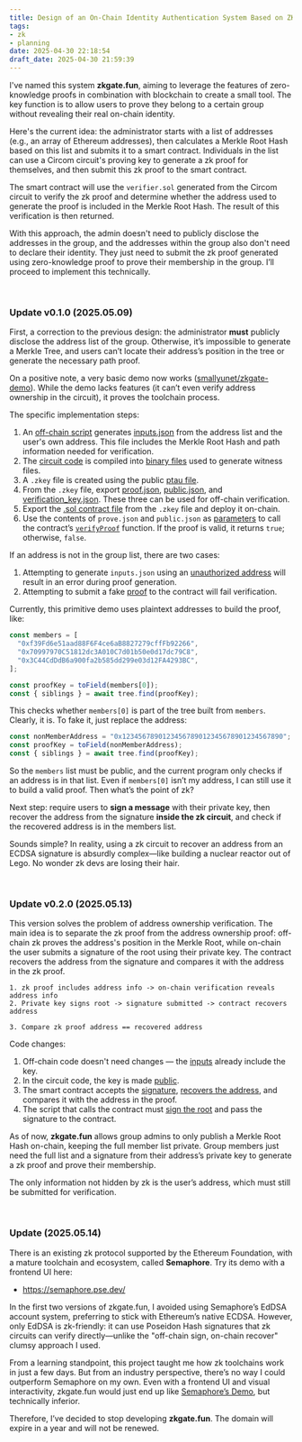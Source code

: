 ```yaml
---
title: Design of an On-Chain Identity Authentication System Based on ZK and Smart Contracts
tags: 
- zk
- planning
date: 2025-04-30 22:18:54
draft_date: 2025-04-30 21:59:39
---
```


I've named this system **zkgate.fun**, aiming to leverage the features of zero-knowledge proofs in combination with blockchain to create a small tool. The key function is to allow users to prove they belong to a certain group without revealing their real on-chain identity.

Here's the current idea: the administrator starts with a list of addresses (e.g., an array of Ethereum addresses), then calculates a Merkle Root Hash based on this list and submits it to a smart contract. Individuals in the list can use a Circom circuit's proving key to generate a zk proof for themselves, and then submit this zk proof to the smart contract.

The smart contract will use the `verifier.sol` generated from the Circom circuit to verify the zk proof and determine whether the address used to generate the proof is included in the Merkle Root Hash. The result of this verification is then returned.

With this approach, the admin doesn't need to publicly disclose the addresses in the group, and the addresses within the group also don't need to declare their identity. They just need to submit the zk proof generated using zero-knowledge proof to prove their membership in the group. I’ll proceed to implement this technically.

<br>

### Update v0.1.0 (2025.05.09)

First, a correction to the previous design: the administrator **must** publicly disclose the address list of the group. Otherwise, it’s impossible to generate a Merkle Tree, and users can’t locate their address’s position in the tree or generate the necessary path proof.

On a positive note, a very basic demo now works ([smallyunet/zkgate-demo](https://github.com/smallyunet/zkgate-demo)). While the demo lacks features (it can’t even verify address ownership in the circuit), it proves the toolchain process.

The specific implementation steps:

1. An [off-chain script](https://github.com/smallyunet/zkgate-demo/blob/v0.1.0/offchain/smt.js) generates [inputs.json](https://github.com/smallyunet/zkgate-demo/blob/v0.1.0/offchain/inputs.json) from the address list and the user's own address. This file includes the Merkle Root Hash and path information needed for verification.
2. The [circuit code](https://github.com/smallyunet/zkgate-demo/blob/v0.1.0/circuits/merkleSmtProof.circom) is compiled into [binary files](https://github.com/smallyunet/zkgate-demo/tree/main/circuits/build) used to generate witness files.
3. A `.zkey` file is created using the public [ptau file](https://github.com/smallyunet/zkgate-demo/blob/v0.1.0/circuits/run.sh#L17-L28).
4. From the `.zkey` file, export [proof.json](https://github.com/smallyunet/zkgate-demo/blob/v0.1.0/circuits/proof.json), [public.json](https://github.com/smallyunet/zkgate-demo/blob/v0.1.0/circuits/public.json), and [verification_key.json](https://github.com/smallyunet/zkgate-demo/blob/v0.1.0/circuits/verification_key.json). These three can be used for off-chain verification.
5. Export the [.sol contract file](https://github.com/smallyunet/zkgate-demo/blob/v0.1.0/circuits/contracts/Groth16Verifier.sol) from the `.zkey` file and deploy it on-chain.
6. Use the contents of `prove.json` and `public.json` as [parameters](https://github.com/smallyunet/zkgate-demo/blob/v0.1.0/hardhat/scripts/prove.js#L41) to call the contract’s [`verifyProof`](https://github.com/smallyunet/zkgate-demo/blob/v0.1.0/circuits/contracts/Groth16Verifier.sol) function. If the proof is valid, it returns `true`; otherwise, `false`.

If an address is not in the group list, there are two cases:

1. Attempting to generate `inputs.json` using an [unauthorized address](https://github.com/smallyunet/zkgate-demo/blob/v0.1.0/offchain/smt_non_member.js#L24) will result in an error during proof generation.
2. Attempting to submit a fake [proof](https://github.com/smallyunet/zkgate-demo/blob/v0.1.0/hardhat/scripts/fakeProofWithCorrectRoot.js#L26) to the contract will fail verification.

Currently, this primitive demo uses plaintext addresses to build the proof, like:

```js
const members = [
  "0xf39Fd6e51aad88F6F4ce6aB8827279cffFb92266",
  "0x70997970C51812dc3A010C7d01b50e0d17dc79C8",
  "0x3C44CdDdB6a900fa2b585dd299e03d12FA4293BC",
];

const proofKey = toField(members[0]);
const { siblings } = await tree.find(proofKey);
```

This checks whether `members[0]` is part of the tree built from `members`. Clearly, it is. To fake it, just replace the address:

```js
const nonMemberAddress = "0x1234567890123456789012345678901234567890";
const proofKey = toField(nonMemberAddress);
const { siblings } = await tree.find(proofKey);
```

So the `members` list must be public, and the current program only checks if an address is in that list. Even if `members[0]` isn’t my address, I can still use it to build a valid proof. Then what’s the point of zk?

Next step: require users to **sign a message** with their private key, then recover the address from the signature **inside the zk circuit**, and check if the recovered address is in the members list.

Sounds simple? In reality, using a zk circuit to recover an address from an ECDSA signature is absurdly complex—like building a nuclear reactor out of Lego. No wonder zk devs are losing their hair.

<br>

### Update v0.2.0 (2025.05.13)

This version solves the problem of address ownership verification. The main idea is to separate the zk proof from the address ownership proof: off-chain zk proves the address's position in the Merkle Root, while on-chain the user submits a signature of the root using their private key. The contract recovers the address from the signature and compares it with the address in the zk proof.

```
1. zk proof includes address info -> on-chain verification reveals address info
2. Private key signs root -> signature submitted -> contract recovers address

3. Compare zk proof address == recovered address
```

Code changes:

1. Off-chain code doesn't need changes — the [inputs](https://github.com/smallyunet/zkgate-demo/blob/v0.2.0/offchain/smt.js#L37) already include the key.
2. In the circuit code, the key is made [public](https://github.com/smallyunet/zkgate-demo/blob/v0.2.0/circuits/merkleSmtProof.circom#L27).
3. The smart contract accepts the [signature](https://github.com/smallyunet/zkgate-demo/blob/v0.2.0/hardhat/contracts/ZkGateRegistry.sol#L38), [recovers the address](https://github.com/smallyunet/zkgate-demo/blob/v0.2.0/hardhat/contracts/ZkGateRegistry.sol#L49), and compares it with the address in the proof.
4. The script that calls the contract must [sign the root](https://github.com/smallyunet/zkgate-demo/blob/v0.2.0/hardhat/scripts/prove.js#L44-L45) and pass the signature to the contract.

As of now, **zkgate.fun** allows group admins to only publish a Merkle Root Hash on-chain, keeping the full member list private. Group members just need the full list and a signature from their address’s private key to generate a zk proof and prove their membership.

The only information not hidden by zk is the user’s address, which must still be submitted for verification.

<br>

### Update (2025.05.14)

There is an existing zk protocol supported by the Ethereum Foundation, with a mature toolchain and ecosystem, called **Semaphore**. Try its demo with a frontend UI here:

- https://semaphore.pse.dev/

In the first two versions of zkgate.fun, I avoided using Semaphore’s EdDSA account system, preferring to stick with Ethereum’s native ECDSA. However, only EdDSA is zk-friendly: it can use Poseidon Hash signatures that zk circuits can verify directly—unlike the "off-chain sign, on-chain recover" clumsy approach I used.

From a learning standpoint, this project taught me how zk toolchains work in just a few days. But from an industry perspective, there’s no way I could outperform Semaphore on my own. Even with a frontend UI and visual interactivity, zkgate.fun would just end up like [Semaphore’s Demo](https://demo.semaphore.pse.dev/), but technically inferior.

Therefore, I’ve decided to stop developing **zkgate.fun**. The domain will expire in a year and will not be renewed.
